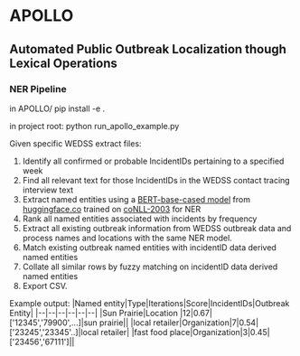 # APOLLO
## Automated Public Outbreak Localization though Lexical Operations
### NER Pipeline


in APOLLO/
pip install -e .

in project root:
python run_apollo_example.py

Given specific WEDSS extract files:
1. Identify all confirmed or probable IncidentIDs pertaining to a specified week
2. Find all relevant text for those IncidentIDs in the WEDSS contact tracing interview text
3. Extract named entities using a [BERT-base-cased model](https://huggingface.co/dslim/bert-base-NER) from [huggingface.co](https://huggingface.co/) trained on [coNLL-2003](https://www.aclweb.org/anthology/W03-0419.pdf) for NER
4. Rank all named entities associated with incidents by frequency
5. Extract all existing outbreak information from WEDSS outbreak data and process names and locations with the same NER model.
6. Match existing outbreak named entities with incidentID data derived named entities
7. Collate all similar rows by fuzzy matching on incidentID data derived named entities
8. Export CSV.

Example output:
|Named entity|Type|Iterations|Score|IncidentIDs|Outbreak Entity|
|--|--|--|--|--|--|
|Sun Prairie|Location |12|0.67|['12345','79900',...]|sun prairie||
|local retailer|Organization|7|0.54|['23245','23345'..]|local retailer|
|fast food place|Organization|3|0.45|['23456','67111']||


